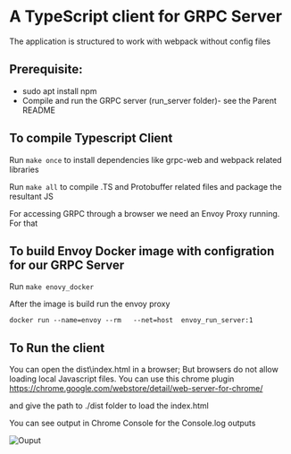 # A TypeScript client for GRPC Server

The application is structured to work with webpack without config files

## Prerequisite:
- sudo apt install npm
- Compile and run the GRPC server (run_server folder)- see the Parent README

## To compile Typescript Client

Run `make once` to install dependencies like grpc-web and webpack related libraries

Run `make all` to compile .TS and Protobuffer related files  and package the resultant JS

For accessing GRPC through a browser we need an Envoy Proxy running. For that

## To build Envoy Docker image with configration for our GRPC Server

Run `make enovy_docker`

After the image is build run the envoy proxy

`docker run --name=envoy --rm   --net=host  envoy_run_server:1`

## To Run the client

You can open the dist\index.html in a browser; But browsers do not allow loading local Javascript files. You can use this chrome plugin https://chrome.google.com/webstore/detail/web-server-for-chrome/

and give the path to ./dist folder to load the index.html

You can see output in Chrome Console for the Console.log outputs

![Ouput](https://i.imgur.com/WqcFiCS.png)



